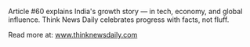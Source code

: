 Article #60 explains India's growth story — in tech, economy, and global influence. Think News Daily celebrates progress with facts, not fluff.

Read more at: www.thinknewsdaily.com